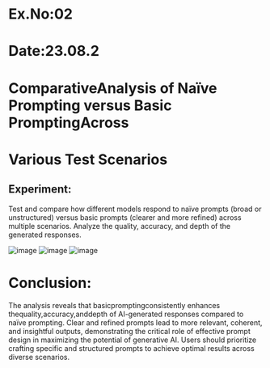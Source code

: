# Ex.No:02 
# Date:23.08.2

# ComparativeAnalysis of Naïve Prompting versus Basic PromptingAcross 
 #                 Various Test Scenarios 

## Experiment: 
Test and compare how different models respond to naïve prompts (broad or unstructured) versus basic prompts (clearer and more refined) across multiple scenarios. 
Analyze the quality, accuracy, and depth of the generated responses. 

![image](https://github.com/user-attachments/assets/32e45d1e-392b-4bfc-a95e-4b0f9dc4c2c9)
![image](https://github.com/user-attachments/assets/eb4645ee-a00f-4297-9366-c530e8b25add)
![image](https://github.com/user-attachments/assets/11c5cee7-94a9-4466-9fcd-bebeb14c6348)

# Conclusion: 
The analysis reveals that basicpromptingconsistently enhances thequality,accuracy,anddepth of AI-generated responses compared to naïve prompting. Clear and refined prompts lead to more relevant, coherent, and insightful outputs, demonstrating the critical role of effective prompt design in maximizing the potential of generative AI. Users should prioritize crafting specific and structured prompts to achieve optimal results across diverse scenarios. 

